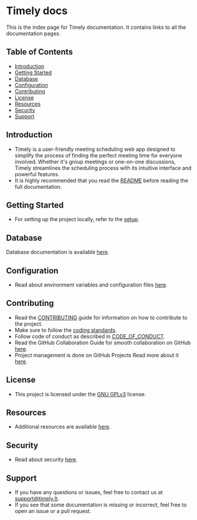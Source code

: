 # Timely docs

This is the index page for Timely documentation. It contains links to all the documentation pages.

## Table of Contents
- [Introduction](#introduction)
- [Getting Started](#getting-started)
- [Database](#database)
- [Configuration](#configuration)
- [Contributing](#contributing)
- [License](#license)
- [Resources](#resources)
- [Security](#security)
- [Support](#support)

## Introduction
- Timely is a user-friendly meeting scheduling web app designed to simplify the process of finding the perfect meeting time for everyone involved. Whether it's group meetings or one-on-one discussions, Timely streamlines the scheduling process with its intuitive interface and powerful features.
- It is highly recommended that you read the [README](README.md) before reading the full documentation.

## Getting Started
- For setting up the project locally, refer to the [setup](setup.md).

## Database
Database documentation is available [here](database.md).

## Configuration
- Read about environment variables and configuration files [here](env.md).

## Contributing
- Read the [CONTRIBUTING](../CONTRIBUTING.md) guide for information on how to contribute to the project.
- Make sure to follow the [coding standards](coding-standart.md).
- Follow code of conduct as described in [CODE_OF_CONDUCT](../CODE_OF_CONDUCT.md).
- Read the GitHub Collaboration Guide for smooth collaboration on GitHub [here](github.md).
- Project management is done on GitHub Projects Read more about it [here](project-management.md).

## License
- This project is licensed under the [GNU GPLv3](../LICENSE) license.

## Resources
- Additional resources are available [here](external-resources.md).

## Security
- Read about security [here](../SECURITY.md).

## Support
- If you have any questions or issues, feel free to contact us at support@timely.lt.
- If you see that some documentation is missing or incorrect, feel free to open an issue or a pull request.
